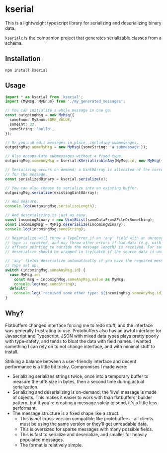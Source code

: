 # kserial
This is a lightweight typescript library for serializing and deserializing binary data.

`kserialc` is the companion project that generates serializable classes from a schema.

## Installation

```
npm install kserial
```

## Usage

```typescript
import * as kserial from 'kserial';
import {MyMsg, MyEnum} from './my_generated_messages';

// You can initialize a whole message in one go.
const outgoingMsg = new MyMsg({
  someEnum: MyEnum.SOME_VALUE,
  someInt: 32, 
  someString: 'hello',
});

// Or you can edit messages in place, including submessages.
outgoingMsg.someMyMsg = new MyMsg({someString: 'a submessage'});

// Also encapsulate submessages without a fixed type.
outgoingMsg.someAnyMsg = kserial.KSerializableAny(MyMsg.id, new MyMsg({someString: 'goodbye'}));

// Serializing occurs on demand; a Uint8Array is allocated of the correct size
// for the message.
const serializedBinary = kserial.serialize(x);

// You can also choose to serialize into an existing buffer.
outgoingMsg.serialize(existingUint8Array);

// And measure.
console.log(outgoingMsg.serializeLength);

// And deserializing is just as easy.
const incomingBinary = new Uint8List(someDataFromAFileOrSomething);
const incomingMsg = MyMsg.deserialize(incomingBinary);
console.log(incomingMsg.someString);

// Deserialize will throw a TypeError if an 'any' field with an unrecognized
// type is received, and may throw other errors if bad data (e.g. with
// offsets pointing to outside the message length) is received. For safety,
// deserialize should be wrapped in try/catch if the source data is untrusted.

// 'any' fields deserialize automatically if you have the required message
// type set up.
switch (incomingMsg.someAnyMsg.id) {
  case MyMsg.id:
    const msg = incomignMsg.someAnyMsg.value as MyMsg;
    console.log(msg.someString);
  default:
    console.log(`received some other type: ${incomingMsg.someAnyMsg.id}`);
}
```

## Why?

Flatbuffers changed interface forcing me to redo stuff, and the interface was generally frustrating to use. Protobuffers also has an awful interface for Javascript and Typescript. JSON with mixed data types plays pretty poorly with type-safety, and tends to bloat the data with field names. I wanted something I can rely on to not change interface, and with minimal stuff to install.

Striking a balance between a user-friendly interface and decent performance is a little bit tricky. Compromises I made were:
* Serializing serializes strings twice, once into a temporary buffer to measure the utf8 size in bytes, then a second time during actual serialization.
* Serializing and deserializing is on-demand; the 'live' message is made of objects. This makes it easier to work with than flatbuffers' builder pattern, but if you're creating a message solely to send, it's a little less performant.
* The message structure is a fixed shape like a struct.
  * This is *not* cross-version compatible like protobuffers - all clients must be using the same version or they'll get unreadable data.
  * This is oversized for sparse messages with many possible fields.
  * This is fast to serialize and deserialize, and smaller for heavily populated messages.
  * The format is relatively simple.

